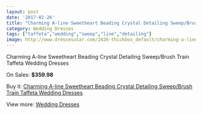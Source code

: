 ```yaml
---
layout: post
date: '2017-02-26'
title: "Charming A-line Sweetheart Beading Crystal Detailing Sweep/Brush Train Taffeta Wedding Dresses"
category: Wedding Dresses
tags: ["taffeta","wedding","sweep","line","detailing"]
image: http://www.dressesular.com/2426-thickbox_default/charming-a-line-sweetheart-beading-crystal-detailing-sweep-brush-train-taffeta-wedding-dresses.jpg
---
```

Charming A-line Sweetheart Beading Crystal Detailing Sweep/Brush Train Taffeta Wedding Dresses

On Sales: **$359.98**
<a href="https://www.dressesular.com/wedding-dresses/908-charming-a-line-sweetheart-beading-crystal-detailing-sweep-brush-train-taffeta-wedding-dresses.html"><amp-img layout="responsive" width="600" height="600" src="//www.dressesular.com/2426-thickbox_default/charming-a-line-sweetheart-beading-crystal-detailing-sweep-brush-train-taffeta-wedding-dresses.jpg" alt="Charming A-line Sweetheart Beading Crystal Detailing Sweep/Brush Train Taffeta Wedding Dresses 0" /></a>
<a href="https://www.dressesular.com/wedding-dresses/908-charming-a-line-sweetheart-beading-crystal-detailing-sweep-brush-train-taffeta-wedding-dresses.html"><amp-img layout="responsive" width="600" height="600" src="//www.dressesular.com/2427-thickbox_default/charming-a-line-sweetheart-beading-crystal-detailing-sweep-brush-train-taffeta-wedding-dresses.jpg" alt="Charming A-line Sweetheart Beading Crystal Detailing Sweep/Brush Train Taffeta Wedding Dresses 1" /></a>

Buy it: [Charming A-line Sweetheart Beading Crystal Detailing Sweep/Brush Train Taffeta Wedding Dresses](https://www.dressesular.com/wedding-dresses/908-charming-a-line-sweetheart-beading-crystal-detailing-sweep-brush-train-taffeta-wedding-dresses.html "Charming A-line Sweetheart Beading Crystal Detailing Sweep/Brush Train Taffeta Wedding Dresses")

View more: [Wedding Dresses](https://www.dressesular.com/3-wedding-dresses "Wedding Dresses")
